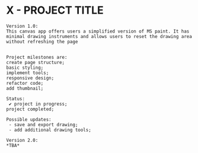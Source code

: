 # X - PROJECT TITLE

    Version 1.0:
    This canvas app offers users a simplified version of MS paint. It has minimal drawing instruments and allows users to reset the drawing area without refreshing the page


    Project milestones are:
    create page structure;
    basic styling;
    implement tools;
    responsive design;
    refactor code;
    add thumbnail;

    Status:
     ✔ project in progress;
    project completed;

    Possible updates:
     - save and export drawing;
     - add additional drawing tools;

    Version 2.0:
    *TBA*
